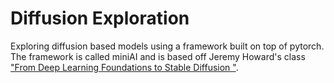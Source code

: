 # Diffusion Exploration
Exploring diffusion based models using a framework built on top of pytorch. The framework is called miniAI and is based off Jeremy Howard's class ["From Deep Learning Foundations to Stable Diffusion
"](https://course.fast.ai/Lessons/part2.html).